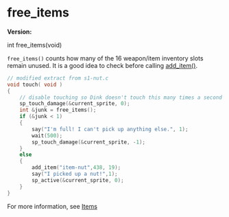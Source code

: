 # free_items

**Version:** <VersionInfo dink="" standalone />&nbsp;<VersionInfo freedink="" standalone />&nbsp;<VersionInfo dinkhd="" standalone />&nbsp;<VersionInfo yedink="" standalone />

<Prototype>int free_items(void)</Prototype>

`free_items()` counts how many of the 16 weapon/item inventory slots remain unused. It is a good idea to check before calling [add_item()](./add-item.md).

```c
// modified extract from s1-nut.c
void touch( void )
{
    // disable touching so Dink doesn't touch this many times a second
    sp_touch_damage(&current_sprite, 0);
    int &junk = free_items();
    if (&junk < 1)
    {
        say("I'm full! I can't pick up anything else.", 1);
        wait(500);
        sp_touch_damage(&current_sprite, -1);
    }
    else
    {
        add_item("item-nut",438, 19);
        say("I picked up a nut!",1);
        sp_active(&current_sprite, 0);
    }
}
```

For more information, see [Items](../guide/items.md)